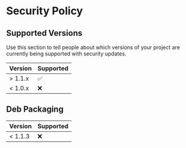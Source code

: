 # Security Policy

## Supported Versions

Use this section to tell people about which versions of your project are
currently being supported with security updates.

| Version | Supported          |
| ------- | ------------------ |
| > 1.1.x | :white_check_mark: |
| < 1.0.x | :x:                |

## Deb Packaging

| Version | Supported          |
| ------- | ------------------ |
| < 1.1.3 | :x: |

